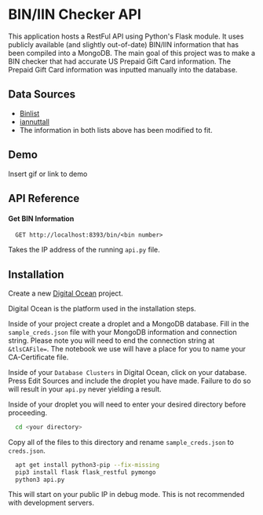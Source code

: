 
# BIN/IIN Checker API

This application hosts a RestFul API using Python's Flask module. It uses publicly available
(and slightly out-of-date) BIN/IIN information that has been compiled into a MongoDB. The 
main goal of this project was to make a BIN checker that had accurate US Prepaid Gift Card
information. The Prepaid Gift Card information was inputted manually into the database.

## Data Sources

 - [Binlist](https://github.com/binlist)
 - [iannuttall](https://github.com/iannuttall/binlist-data)
 - The information in both lists above has been modified to fit.
## Demo

Insert gif or link to demo


## API Reference

#### Get BIN Information

```http
  GET http://localhost:8393/bin/<bin number>
```

Takes the IP address of the running `api.py` file. 


## Installation

Create a new [Digital Ocean]('https://cloud.digitalocean.com/) project.

Digital Ocean is the platform used in the installation steps. 

Inside of your project create a droplet and a MongoDB database. Fill in the `sample_creds.json`
file with your MongoDB information and connection string. Please note you will need to end
the connection string at `&tlsCAFile=`. The notebook we use will have a place for you to
name your CA-Certificate file. 

Inside of your `Database Clusters` in Digital Ocean, click on your database. Press Edit Sources
and include the droplet you have made. Failure to do so will result in your `api.py` never 
yielding a result.

Inside of your droplet you will need to enter your desired directory before proceeding.
```bash
  cd <your directory>
```
Copy all of the files to this directory and rename `sample_creds.json` to `creds.json`.
```bash
  apt get install python3-pip --fix-missing
  pip3 install flask flask_restful pymongo
  python3 api.py
```
This will start on your public IP in debug mode. This is not recommended with development servers.
    

